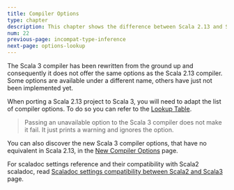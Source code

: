 ```yaml
---
title: Compiler Options
type: chapter
description: This chapter shows the difference between Scala 2.13 and Scala 3 compiler options
num: 22
previous-page: incompat-type-inference
next-page: options-lookup
---
```


The Scala 3 compiler has been rewritten from the ground up and consequently it does not offer the same options as the Scala 2.13 compiler.
Some options are available under a different name, others have just not been implemented yet.

When porting a Scala 2.13 project to Scala 3, you will need to adapt the list of compiler options.
To do so you can refer to the [Lookup Table](options-lookup.html).

> Passing an unavailable option to the Scala 3 compiler does not make it fail.
> It just prints a warning and ignores the option.

You can also discover the new Scala 3 compiler options, that have no equivalent in Scala 2.13, in the [New Compiler Options](options-new.html) page.

For scaladoc settings reference and their compatibility with Scala2 scaladoc, read [Scaladoc settings compatibility between Scala2 and Scala3](scaladoc-settings-compatibility.html) page.
